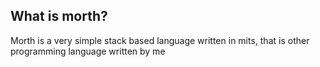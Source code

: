 ## What is morth?

Morth is a very simple stack based language written in mits, that is other programming language written by me

